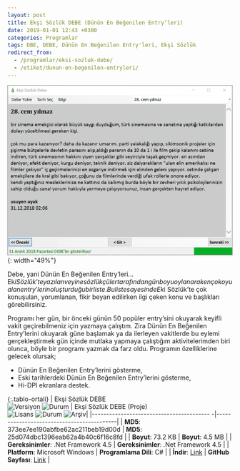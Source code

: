 ```yaml
---
layout: post
title: Ekşi Sözlük DEBE (Dünün En Beğenilen Entry’leri)
date: 2019-01-01 12:43 +0300
categories: Programlar
tags: DBE, DEBE, Dünün En Beğenilen Entry'leri, Ekşi Sözlük
redirect_from:
  - /programlar/eksi-sozluk-debe/
  - /etiket/dunun-en-begenilen-entryleri/
---
```

![eksi-sozluk-debe](/images/programlar/eksi-sozluk-debe.png){: width="49%"}

Debe, yani Dünün En Beğenilen Entry’leri... Ek$i Sözlük’te yazılan ve yine sözlükçüler tarafından gün boyu oylanarak en çok oyu alan entry’lerin oluşturduğu bir liste. Bu liste sayesinde Ek$i Sözlük’te çok konuşulan, yorumlanan, fikir beyan edilirken ilgi çeken konu ve başlıkları görebilirsiniz. 

Programı her gün, bir önceki günün 50 popüler entry’sini okuyarak keyifli vakit geçirebilmeniz için yazmaya çalıştım. Zira Dünün En Beğenilen Entry’lerini okuyarak güne başlamak ya da ilerleyen vakitlerde bu eylemi gerçekleştirmek gün içinde mutlaka yapmaya çalıştığım aktivitelerimden biri olunca, böyle bir programı yazmak da farz oldu. Programın özelliklerine gelecek olursak;

- Dünün En Beğenilen Entry’lerini gösterme,
- Eski tarihlerdeki Dünün En Beğenilen Entry’lerini gösterme,
- Hi-DPI ekranlara destek.

{:.tablo-ortali}
| Ekşi Sözlük DEBE<br>![Versiyon](https://img.shields.io/badge/Versiyon-1.21-blueviolet.svg?style=flat) ![Durum](https://img.shields.io/badge/Durum-Çalışıyor-success.svg?style=flat) | Ekşi Sözlük DEBE (Proje)<br>![Lisans](https://img.shields.io/badge/Lisans-MIT-blue.svg?style=flat) ![Durum](https://img.shields.io/badge/Proje-Sonlandırıldı-lightgray.svg?style=flat) ![Arşiv](https://img.shields.io/badge/Arşiv-orange.svg?style=flat)|
|----------------------------------------- -|-------------------------------------------|
| **MD5**: 373ee7ee190abfbe62ac211beb19d00d | **MD5**: 25d074dbc1396eab62a4b40c6f16c8fd | 
| **Boyut**: 73.2 KB                       | **Boyut**: 4.5 MB                         |
| **Gereksinimler**: .Net Framework 4.5     | **Gereksinimler**: .Net Framework 4.5     |
| **Platform**: Microsoft Windows           | **Programlama Dili**: C#                  |
| **İndir**: [Link](https://www.dropbox.com/s/n5ql86sxb767yu8/eksi-sozluk-debe.zip?dl=1)         | **GitHub Sayfası**: [Link](https://github.com/Umut-D/Bing-Duvar-Kagidi-Degistirici)                      |